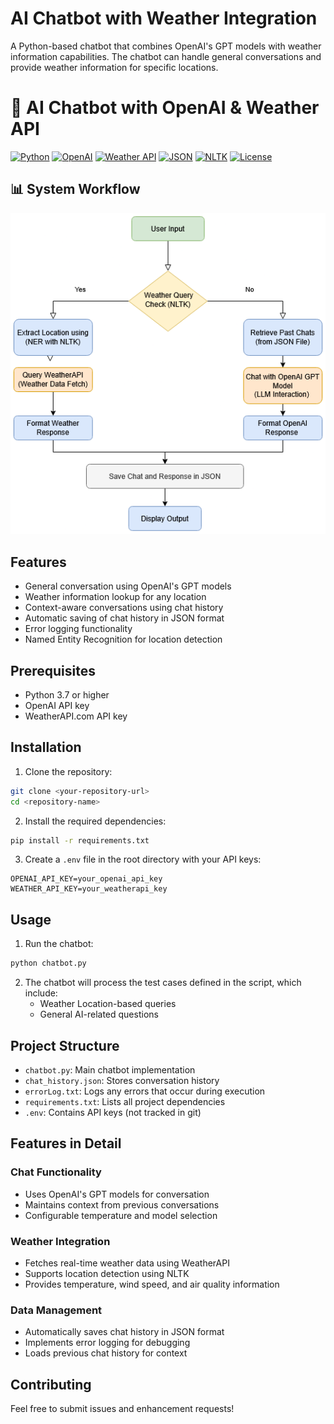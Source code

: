 # AI Chatbot with Weather Integration

A Python-based chatbot that combines OpenAI's GPT models with weather information capabilities. The chatbot can handle general conversations and provide weather information for specific locations.

# 🌟 AI Chatbot with OpenAI & Weather API

[![Python](https://img.shields.io/badge/Built%20with-Python-blue?logo=python)](https://www.python.org/)
[![OpenAI](https://img.shields.io/badge/Powered%20by-OpenAI-ff69b4?logo=openai)](https://platform.openai.com/)
[![Weather API](https://img.shields.io/badge/API-WeatherAPI-blueviolet)](https://www.weatherapi.com/)
[![JSON](https://img.shields.io/badge/Data-JSON-orange)](https://www.json.org/json-en.html)
[![NLTK](https://img.shields.io/badge/NLP-NLTK-yellowgreen)](https://www.nltk.org/)
[![License](https://img.shields.io/badge/License-MIT-green)](LICENSE)

## 📊 System Workflow

![Chatbot Workflow Diagram](Chatbot_workflow.png)

## Features

- General conversation using OpenAI's GPT models
- Weather information lookup for any location
- Context-aware conversations using chat history
- Automatic saving of chat history in JSON format
- Error logging functionality
- Named Entity Recognition for location detection

## Prerequisites

- Python 3.7 or higher
- OpenAI API key
- WeatherAPI.com API key

## Installation

1. Clone the repository:
```bash
git clone <your-repository-url>
cd <repository-name>
```

2. Install the required dependencies:
```bash
pip install -r requirements.txt
```

3. Create a `.env` file in the root directory with your API keys:
```
OPENAI_API_KEY=your_openai_api_key
WEATHER_API_KEY=your_weatherapi_key
```

## Usage

1. Run the chatbot:
```bash
python chatbot.py
```

2. The chatbot will process the test cases defined in the script, which include:
   - Weather Location-based queries
   - General AI-related questions

## Project Structure

- `chatbot.py`: Main chatbot implementation
- `chat_history.json`: Stores conversation history
- `errorLog.txt`: Logs any errors that occur during execution
- `requirements.txt`: Lists all project dependencies
- `.env`: Contains API keys (not tracked in git)

## Features in Detail

### Chat Functionality
- Uses OpenAI's GPT models for conversation
- Maintains context from previous conversations
- Configurable temperature and model selection

### Weather Integration
- Fetches real-time weather data using WeatherAPI
- Supports location detection using NLTK
- Provides temperature, wind speed, and air quality information

### Data Management
- Automatically saves chat history in JSON format
- Implements error logging for debugging
- Loads previous chat history for context

## Contributing

Feel free to submit issues and enhancement requests!
